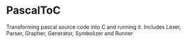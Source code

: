 # PascalToC
Transforming pascal source code into C and running it.
Includes Lexer, Parser, Grapher, Generator, Symbolizer and Runner
